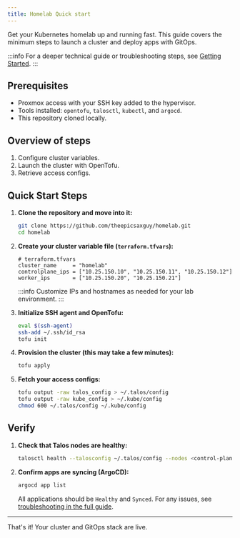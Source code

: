 ```yaml
---
title: Homelab Quick start
---
```

Get your Kubernetes homelab up and running fast. This guide covers the minimum steps to launch a cluster and deploy apps with GitOps.

:::info
For a deeper technical guide or troubleshooting steps, see [Getting Started](./getting-started.md).
:::

## Prerequisites

- Proxmox access with your SSH key added to the hypervisor.
- Tools installed: `opentofu`, `talosctl`, `kubectl`, and `argocd`.
- This repository cloned locally.

## Overview of steps

1. Configure cluster variables.
2. Launch the cluster with OpenTofu.
3. Retrieve access configs.

## Quick Start Steps

1. **Clone the repository and move into it:**

   ```bash
   git clone https://github.com/theepicsaxguy/homelab.git
   cd homelab
   ```

2. **Create your cluster variable file (`terraform.tfvars`):**

   ```hcl
   # terraform.tfvars
   cluster_name     = "homelab"
   controlplane_ips = ["10.25.150.10", "10.25.150.11", "10.25.150.12"]
   worker_ips       = ["10.25.150.20", "10.25.150.21"]
   ```

   :::info
   Customize IPs and hostnames as needed for your lab environment.
   :::

3. **Initialize SSH agent and OpenTofu:**

   ```bash
   eval $(ssh-agent)
   ssh-add ~/.ssh/id_rsa
   tofu init
   ```

4. **Provision the cluster (this may take a few minutes):**

   ```bash
   tofu apply
   ```

5. **Fetch your access configs:**

   ```bash
   tofu output -raw talos_config > ~/.talos/config
   tofu output -raw kube_config > ~/.kube/config
   chmod 600 ~/.talos/config ~/.kube/config
   ```

## Verify

1. **Check that Talos nodes are healthy:**

   ```bash
   talosctl health --talosconfig ~/.talos/config --nodes <control-plane-IP>
   ```

2. **Confirm apps are syncing (ArgoCD):**

   ```bash
   argocd app list
   ```

   All applications should be `Healthy` and `Synced`.
   For any issues, see [troubleshooting in the full guide](./getting-started.md).

---
That's it! Your cluster and GitOps stack are live.
